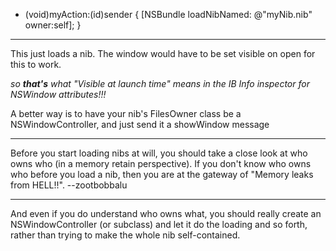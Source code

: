     

- (void)myAction:(id)sender
{
         [NSBundle loadNibNamed: @"myNib.nib" owner:self];
}

 

----

This just loads a nib. The window would have to be set visible on open for this to work.

*so **that's** what "Visible at launch time" means in the IB Info inspector for NSWindow attributes!!!*

A better way is to have your nib's FilesOwner class be a NSWindowController, and just send it a     showWindow message

----

Before you start loading nibs at will, you should take a close look at who owns who (in a memory retain perspective). If you don't know who owns who before you load a nib, then you are at the gateway of "Memory leaks from HELL!!". --zootbobbalu

----

And even if you do understand who owns what, you should really create an NSWindowController (or subclass) and let it do the loading and so forth, rather than trying to make the whole nib self-contained.
